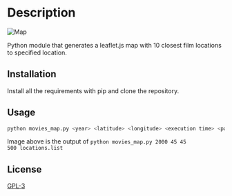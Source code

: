 # Description

<img
src=images/screenshot.jpg
raw=true
alt=Map
/>

Python module that generates a leaflet.js map with 10 closest film locations to specified location.

## Installation

Install all the requirements with pip and clone the repository.

## Usage

```bash
python movies_map.py <year> <latitude> <longitude> <execution time> <path to dataset>
```
Image above is the output of <code>python movies_map.py 2000 45 45 500 locations.list</code>

## License

[GPL-3](https://choosealicense.com/licenses/gpl-3.0/)
